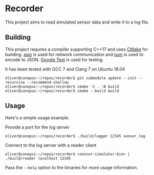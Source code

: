 # Recorder
This project aims to read simulated sensor data and write it to a log file.

## Building
This project requires a compiler supporting C++17 and uses
[CMake](https://cmake.org/) for building.
[asio](https://github.com/chriskohlhoff/asio) is used for network
communication and [json](https://github.com/nlohmann/json) is used to encode to
JSON. [Google Test](https://github.com/google/googletest) is used for testing.

It has been tested with GCC 7 and Clang 7 on Ubuntu 18.04

```
oliver@canopus:~/repos/recorder$ git submodule update --init --recursive --recommend-shallow
oliver@canopus:~/repos/recorder$ cmake -S . -B build
oliver@canopus:~/repos/recorder$ cmake --build build
```

## Usage
Here's a simple usage example.

Provide a port for the log server
```
oliver@canopus:~/repos/recorder$ ./build/logger 12345 sensor_log
```

Connect to the log server with a reader client
```
oliver@canopus:~/repos/recorder$ <sensor-simulator-bin> | ./build/reader localhost 12345
```

Pass the `--help` option to the binaries for more usage information.
